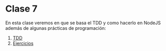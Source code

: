 # Clase 7

En esta clase veremos en que se basa el TDD y como hacerlo en NodeJS además de algunas prácticas de programación:

1. [TDD](./tdd.md2)
2. [Ejercicios](./ejercicios.md)